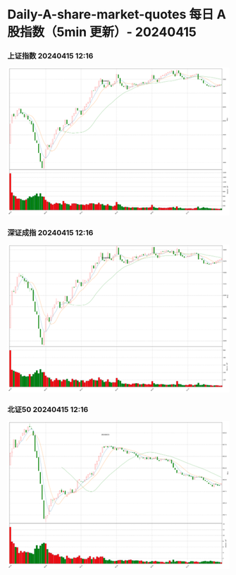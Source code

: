 
# Daily-A-share-market-quotes 每日 A 股指数（5min 更新）- 20240415

### 上证指数 20240415 12:16
![](./fig/2024/4/20240415-sh000001.png)

### 深证成指 20240415 12:16
![](./fig/2024/4/20240415-sz399001.png)

### 北证50 20240415 12:16
![](./fig/2024/4/20240415-bj899050.png)
